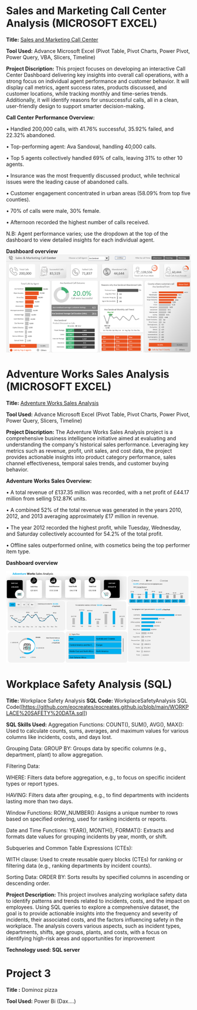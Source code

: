 # Sales and Marketing Call Center Analysis (MICROSOFT EXCEL)
**Title:** [Sales and Marketing Call Center](https://github.com/eocreates/eocreates.github.io/blob/main/Callcentersales.xlsb)

**Tool Used:** Advance Microsoft Excel (Pivot Table, Pivot Charts, Power Pivot, Power Query, VBA, Slicers, Timeline)

**Project Discription:**  This project focuses on developing an interactive Call Center Dashboard delivering key insights into overall call operations, with a strong focus on individual agent performance and customer behavior. It will display call metrics, agent success rates, products discussed, and customer locations, while tracking monthly and time-series trends. Additionally, it will identify reasons for unsuccessful calls, all in a clean, user-friendly design to support smarter decision-making.

**Call Center Performance Overview:**

• Handled 200,000 calls, with 41.76% successful, 35.92% failed, and 22.32% abandoned.

• Top-performing agent: Ava Sandoval, handling 40,000 calls.

• Top 5 agents collectively handled 69% of calls, leaving 31% to other 10 agents.

• Insurance was the most frequently discussed product, while technical issues were the leading cause of abandoned calls.

• Customer engagement concentrated in urban areas (58.09% from top five counties).

• 70% of calls were male, 30% female.

• Afternoon recorded the highest number of calls received.

N.B: Agent performance varies; use the dropdown at the top of the dashboard to view detailed insights for each individual agent.

**Dashboard overview**
![Sales](Sales.png)



# Adventure Works Sales Analysis (MICROSOFT EXCEL)
**Title:** [Adventure Works Sales Analysis]([https://github.com/eocreates/eocreates.github.io/blob/main/Adventure%20Works.xlsx])

**Tool Used:** Advance Microsoft Excel (Pivot Table, Pivot Charts, Power Pivot, Power Query, Slicers, Timeline)

**Project Discription:**  The Adventure Works Sales Analysis project is a comprehensive business intelligence initiative aimed at evaluating and understanding the company's historical sales performance. Leveraging key metrics such as revenue, profit, unit sales, and cost data, the project provides actionable insights into product category performance, sales channel effectiveness, temporal sales trends, and customer buying behavior.

**Adventure Works Sales  Overview:**

• A total revenue of £137.35 million was recorded, with a net profit of £44.17 million from selling 512.87K units.

• A combined 52% of the total revenue was generated in the years 2010, 2012, and 2013 averaging approximately £17 million in revenue.

• The year 2012 recorded the highest profit, while Tuesday, Wednesday, and Saturday collectively accounted for 54.2% of the total profit.

• Offline sales outperformed online, with cosmetics being the top performer item type.


**Dashboard overview**

![ADVN](ADVN.png)



# Workplace Safety Analysis (SQL)
**Title:** Workplace Safety Analysis
**SQL Code:** WorkplaceSafetyAnalysis SQL Code([https://github.com/eocreates/eocreates.github.io/blob/main/WORKPLACE%20SAFETY%20DATA.sql])

**SQL Skills Used:** Aggregation Functions: COUNT(), SUM(), AVG(), MAX(): Used to calculate counts, sums, averages, and maximum values for various columns like incidents, costs, and days lost.

Grouping Data: GROUP BY: Groups data by specific columns (e.g., department, plant) to allow aggregation.

Filtering Data:

WHERE: Filters data before aggregation, e.g., to focus on specific incident types or report types.

HAVING: Filters data after grouping, e.g., to find departments with incidents lasting more than two days.

Window Functions: ROW_NUMBER(): Assigns a unique number to rows based on specified ordering, used for ranking incidents or reports.

Date and Time Functions: YEAR(), MONTH(), FORMAT(): Extracts and formats date values for grouping incidents by year, month, or shift.

Subqueries and Common Table Expressions (CTEs):

WITH clause: Used to create reusable query blocks (CTEs) for ranking or filtering data (e.g., ranking departments by incident counts).

Sorting Data: ORDER BY: Sorts results by specified columns in ascending or descending order.

**Project Description:** This project involves analyzing workplace safety data to identify patterns and trends related to incidents, costs, and the impact on employees. Using SQL queries to explore a comprehensive dataset, the goal is to provide actionable insights into the frequency and severity of incidents, their associated costs, and the factors influencing safety in the workplace. The analysis covers various aspects, such as incident types, departments, shifts, age groups, plants, and costs, with a focus on identifying high-risk areas and opportunities for improvement

**Technology used: SQL server**


# Project 3

**Title :** Dominoz pizza

**Tool Used:** Power Bi (Dax....)







